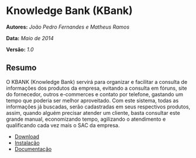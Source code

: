 # Knowledge Bank (KBank)

**Autores:** *João Pedro Fernandes e Matheus Ramos*

**Data:** *Maio de 2014*

**Versão:** *1.0* 


## Resumo

O KBANK (Knowledge Bank) servirá para organizar e facilitar a consulta de informações dos produtos da empresa, evitando a consulta em fóruns, site do fornecedor, outros e-commerces e contato por telefone, gastando um tempo que poderia ser melhor aproveitado.
Com este sistema, todas as informações já buscadas, serão cadastradas em seus respectivos produtos, assim, quando alguém precisar atender um cliente, basta consultar este grande manual, economizando tempo, agilizando o atendimento e qualificando cada vez mais o SAC da empresa.

* [Download](https://github.com/teteusix/knowledge-bank)
* [Instalação](https://github.com/teteusix/knowledge-bank)
* [Documentação](https://github.com/teteusix/knowledge-bank)
